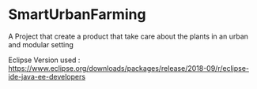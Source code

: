 # SmartUrbanFarming
A Project that create a product that take care about the plants in an urban and modular setting

Eclipse Version used :
https://www.eclipse.org/downloads/packages/release/2018-09/r/eclipse-ide-java-ee-developers